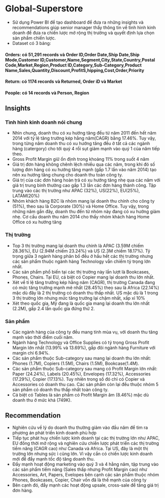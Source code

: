 # Global-Superstore
- Sử dụng Power BI để tạo dashboard để đưa ra những insights và recommendations giúp senior manager thấy thông tin về tình hình kinh doanh để đưa ra chiến lược mở rộng thị trường và quyết định lựa chọn sản phẩm chiến lược.
- Dataset có 3 bảng:
#### Orders: có 51,291 records và Order ID,Order Date,Ship Date,Ship Mode,Customer ID,Customer,Name,Segment,City,State,Country,Postal Code,Market,Region,Product ID,Category,Sub-Category,Product Name,Sales,Quantity,Discount,ProfitS,hipping,Cost,Order,Priority
#### Return: có 1174 records và Returned, Order iD và Market
#### People: có 14 records và Person, Region
## Insights	
### Tình hình kinh doanh nói chung	
- Nhìn chung, doanh thu có xu hướng tăng đều từ năm 2011 đến hết năm 2014 với tỷ lệ tăng trưởng kép hằng năm(CAGR) bằng 17.46%. Tuy vậy, trong từng năm doanh thu có xu hướng tăng đều ở tất cả các ngành hàng (catergory) cho tới quý 4 rồi sụt giảm mạnh vào quý 1 của năm tiếp theo.
- Gross Profit Margin giữ ổn định trong khoảng 11% trong suốt 4 năm
- Giá trị đơn hàng không chênh lệch nhiều qua các năm, trong khi đó số lượng đơn hàng có xu hướng tăng mạnh (gấp 1.7 lần vào năm 2014) tạo nên xu hướng tăng chung cho doanh thu toàn công ty.
- Giá trị của các đơn hàng hoàn trả có xu hướng tăng nhẹ qua các năm với giá trị trung bình thường cao gấp 1.3 lần các đơn hàng thành công. Tập trung vào các thị trường như APAC (32%), US(22%), EU(25%), LATAM(20%)
- Nhóm khách hàng B2C là nhóm mang lại doanh thu chính cho công ty (51%), theo sau là Corporate (30%) và Home Office. Tuy vậy, trong những năm gần đây, doanh thu đến từ nhóm này đang có xu hướng giảm nhẹ. Cơ cấu doanh thu năm 2014 cho thấy nhóm khách hàng Home Office có xu hướng tăng
	
### Thị trường	
- Top 3 thị trường mang lại doanh thu chính là APAC (3.59M chiếm 28.36%), EU (2.94M chiếm 23.24%) và US (2.3M chiếm 18.17%). Tỷ trọng giữa 3 ngành hàng phân bố đều ở hầu hết các thị trường nhưng các sản phẩm thuộc ngành hàng Technology vẫn chiếm tỷ trọng lớn nhất.
- Các sản phẩm phổ biến tại các thị trường này lần lượt là Bookcases, Phones, Chairs. Tại EU, cá biệt có Copier mang lại doanh thu lớn nhất.
- Xét về tỉ lệ tăng trưởng kép hằng năm (CAGR), thị trường Canada đang có mức tăng trưởng mạnh mẽ nhất (28.45%) theo sau là Africa (22.14%) mặc dù đây là 2 thị trường có doanh thu thấp nhất. US mặc dù là 1 trong 3 thị trường lớn nhưng mức tăng trưởng lại chậm nhất, xấp xỉ 10%
- Xét theo quốc gia, Mỹ đang là quốc gia mang lại doanh thu lớn nhất (2.2M), gấp 2.4 lần quốc gia đứng thứ 2.

### Sản phẩm	
- Các ngành hàng của công ty đều mang tính mùa vụ, với doanh thu tăng mạnh vào thời điểm cuối năm.
- Ngành hàng Technology và Office Supplies có tỷ trọng Gross Profit Margin lớn nhất (13.99% và 13.69%), gấp đôi ngành hàng Furniture với margin chỉ 6.94%.
- Các sản phẩm thuộc Sub-category sau mang lại doanh thu lớn nhất: Phones (1.7M), Copiers (1.5M), Chairs (1.5M), Bookcase(1.4M).
- Các sản phẩm thuộc Sub-category sau mang có Profit Margin lớn nhất: Paper (24.24%), Labels (20.45%), Envelopes (17.32%), Accessories (17.29%), Copier (17.13%). Tuy nhiên trong số đó chỉ có Copier và Accessories có doanh thu cao. Các sản phẩm còn lại đều thuộc nhóm 5 sản phẩm có doanh thu thấp nhất toàn công ty.
- Cá biệt có Tables là sản phẩm có Profit Margin âm (8.46%) mặc dù doanh thu ở mức khá (749K).
	
## Recommendation	
- Nghiên cứu về lý do doanh thu thường giảm vào đầu năm để tìm ra phương án phát triển kinh doanh phù hợp
- Tiếp tục phát huy chiến lược kinh doanh tại các thị trường lớn như APAC, EU đồng thời mở rộng và nghiên cứu chiến lược phát triển các thị trường tiềm năng (CAGR cao) như Canada và Africa. Tại US, đây là một thị trường lớn nhưng sức ì cũng lớn. Vì vậy cần có chiến lược kinh doanh mới để đẩy mạnh tốc độ tăng doanh thu.
- Đẩy mạnh hoạt động marketing vào quý 3 và 4 hằng năm, tập trung vào các sản phẩm tiềm năng (Sales thấp nhưng Profit Margin cao) như Accessories, Art, Papers, Evelopes bên cạnh các sản phẩm thuộc nhóm Phones, Bookcases, Copier, Chair vốn đã là thế mạnh của công ty
- Bên cạnh đó, đẩy mạnh các hoạt động upsale, cross-sale để tăng giá trị đơn hàng.
